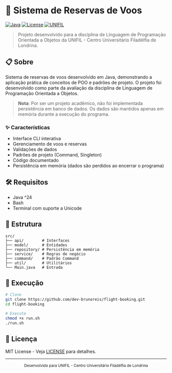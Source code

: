 # 🛫 Sistema de Reservas de Voos

[![Java](https://img.shields.io/badge/Java-24-red.svg)](https://www.oracle.com/java/technologies/downloads/#java17)
[![License](https://img.shields.io/badge/License-MIT-green.svg)](LICENSE)
[![UNIFIL](https://img.shields.io/badge/UNIFIL-Londrina-blue.svg)](https://www.unifil.br)

> Projeto desenvolvido para a disciplina de Linguagem de Programação Orientada a Objetos da UNIFIL - Centro Universitário Filadélfia de Londrina.

## 📋 Sobre

Sistema de reservas de voos desenvolvido em Java, demonstrando a aplicação prática de conceitos de POO e padrões de projeto. O projeto foi desenvolvido como parte da avaliação da disciplina de Linguagem de Programação Orientada a Objetos.

> **Nota**: Por ser um projeto acadêmico, não foi implementada persistência em banco de dados. Os dados são mantidos apenas em memória durante a execução do programa.

### ✨ Características

- Interface CLI interativa
- Gerenciamento de voos e reservas
- Validações de dados
- Padrões de projeto (Command, Singleton)
- Código documentado
- Persistência em memória (dados são perdidos ao encerrar o programa)

## 🛠️ Requisitos

- Java ^24
- Bash
- Terminal com suporte a Unicode

## 📁 Estrutura

```
src/
├── api/        # Interfaces
├── model/      # Entidades
├── repository/ # Persistência em memória
├── service/    # Regras de negócio
├── command/    # Padrão Command
├── util/       # Utilitários
└── Main.java   # Entrada
```

## 🚀 Execução

```bash
# Clone
git clone https://github.com/dev-brunoreis/flight-booking.git
cd flight-booking

# Execute
chmod +x run.sh
./run.sh
```

## 📄 Licença

MIT License - Veja [LICENSE](LICENSE) para detalhes.

---

<div align="center">
  <sub>Desenvolvido para UNIFIL - Centro Universitário Filadélfia de Londrina</sub>
</div>
